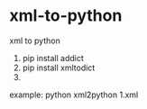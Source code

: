 # xml-to-python
xml to python
1. pip install addict
2. pip install xmltodict
3. 
example:
   python xml2python 1.xml
